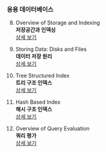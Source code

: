 ### 응용 데이터베이스

8. Overview of Storage and Indexing  
**저장공간과 인덱싱**  
[상세 보기](https://github.com/Donsworkout/cs_wiki/blob/master/database_system/8_overview_of_storage_and_indexing.md)  

9. Storing Data: Disks and Files  
**데이터 저장 원리**   
[상세 보기](https://github.com/Donsworkout/cs_wiki/blob/master/database_system/9_stroring_data_disks_and_files.md)

10. Tree Structured Index  
**트리 구조 인덱스**   
[상세 보기](https://github.com/Donsworkout/cs_wiki/blob/master/database_system/10_tree_structured_index.md)  

11. Hash Based Index   
**해시 구조 인덱스**   
[상세 보기](https://github.com/Donsworkout/cs_wiki/blob/master/database_system/11_hash_based_index.md) 

12. Overview of Query Evaluation  
**쿼리 평가**  
[상세 보기](https://github.com/Donsworkout/cs_wiki/blob/master/database_system/12_overview_of_query_evaluation.md)